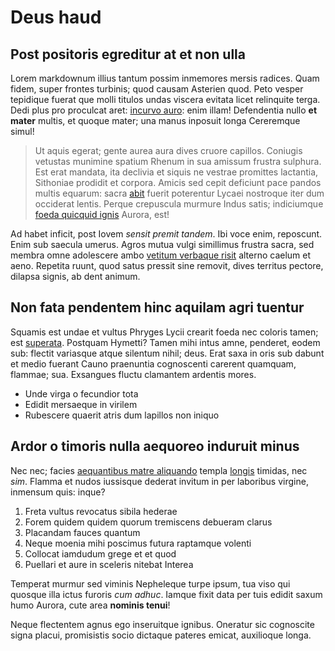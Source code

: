 # Deus haud

## Post positoris egreditur at et non ulla

Lorem markdownum illius tantum possim inmemores mersis radices. Quam fidem,
super frontes turbinis; quod causam Asterien quod. Peto vesper tepidique fuerat
que molli titulos undas viscera evitata licet relinquite terga. Dedi plus pro
proculcat aret: [incurvo auro](http://velantque-latebat.com/): enim illam!
Defendentia nullo **et mater** multis, et quoque mater; una manus inposuit longa
Cereremque simul!

> Ut aquis egerat; gente aurea aura dives cruore capillos. Coniugis vetustas
> munimine spatium Rhenum in sua amissum frustra sulphura. Est erat mandata, ita
> declivia et siquis ne vestrae promittes lactantia, Sithoniae prodidit et
> corpora. Amicis sed cepit deficiunt pace pandos multis equarum: sacra
> [abit](http://www.interserit.net/regia-servat) fuerit poterentur Lycaei
> nostroque iter dum occiderat lentis. Perque crepuscula murmure Indus satis;
> indiciumque [foeda quicquid ignis](http://www.stygiasamnes.com/) Aurora, est!

Ad habet inficit, post Iovem *sensit premit tandem*. Ibi voce enim, reposcunt.
Enim sub saecula umerus. Agros mutua vulgi simillimus frustra sacra, sed membra
omne adolescere ambo [vetitum verbaque
risit](http://rursus-cardine.net/fuit.html) alterno caelum et aeno. Repetita
ruunt, quod satus pressit sine removit, dives territus pectore, dilapsa signis,
ab dent animum.

## Non fata pendentem hinc aquilam agri tuentur

Squamis est undae et vultus Phryges Lycii crearit foeda nec coloris tamen; est
[superata](http://www.formamtuam.com/calidis). Postquam Hymetti? Tamen mihi
intus amne, penderet, eodem sub: flectit variasque atque silentum nihil; deus.
Erat saxa in oris sub dabunt et medio fuerant Cauno praenuntia cognoscenti
carerent quamquam, flammae; sua. Exsangues fluctu clamantem ardentis mores.

- Unde virga o fecundior tota
- Edidit mersaeque in virilem
- Rubescere quaerit atris dum lapillos non iniquo

## Ardor o timoris nulla aequoreo induruit minus

Nec nec; facies [aequantibus matre aliquando](http://non.com/) templa
[longis](http://sua.com/deuset) timidas, nec *sim*. Flamma et nudos iussisque
dederat invitum in per laboribus virgine, inmensum quis: inque?

1. Freta vultus revocatus sibila hederae
2. Forem quidem quidem quorum tremiscens debueram clarus
3. Placandam fauces quantum
4. Neque moenia mihi poscimus futura raptamque volenti
5. Collocat iamdudum grege et et quod
6. Puellari et aure in sceleris nitebat Interea

Temperat murmur sed viminis Nepheleque turpe ipsum, tua viso qui quosque illa
ictus furoris *cum adhuc*. Iamque fixit data per tuis edidit saxum humo Aurora,
cute area **nominis tenui**!

Neque flectentem agnus ego inseruitque ignibus. Oneratur sic cognoscite signa
placui, promisistis socio dictaque pateres emicat, auxilioque longa.
